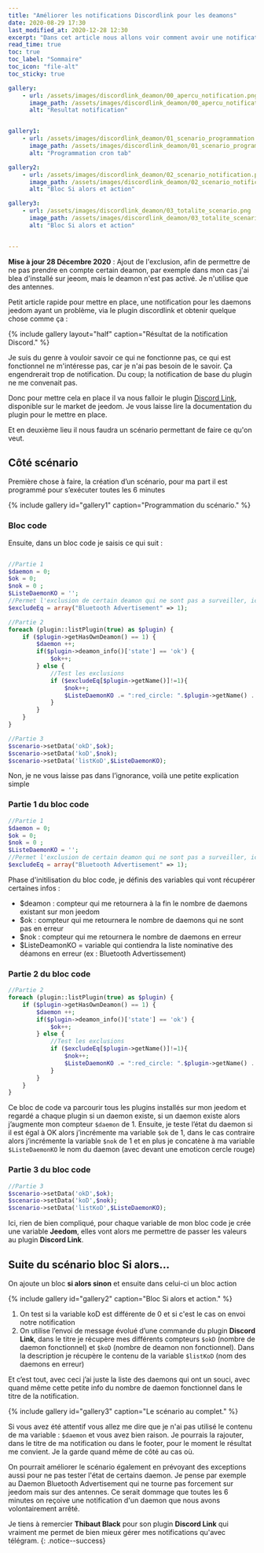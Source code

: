 ```yaml
---
title: "Améliorer les notifications Discordlink pour les deamons"
date: 2020-08-29 17:30
last_modified_at: 2020-12-28 12:30
excerpt: "Dans cet article nous allons voir comment avoir une notification des deamons arrêté dans jeedom sur discord"
read_time: true
toc: true
toc_label: "Sommaire"
toc_icon: "file-alt"
toc_sticky: true

gallery:
    - url: /assets/images/discordlink_deamon/00_apercu_notification.png
      image_path: /assets/images/discordlink_deamon/00_apercu_notification.png
      alt: "Resultat notification"


gallery1:
    - url: /assets/images/discordlink_deamon/01_scenario_programmation.png
      image_path: /assets/images/discordlink_deamon/01_scenario_programmation.png
      alt: "Programmation cron tab"

gallery2:
    - url: /assets/images/discordlink_deamon/02_scenario_notification.png
      image_path: /assets/images/discordlink_deamon/02_scenario_notification.png
      alt: "Bloc Si alors et action"

gallery3:
    - url: /assets/images/discordlink_deamon/03_totalite_scenario.png
      image_path: /assets/images/discordlink_deamon/03_totalite_scenario.png
      alt: "Bloc Si alors et action"


---
```

**Mise à jour 28 Décembre 2020** : Ajout de l'exclusion, afin de permettre de ne pas prendre en compte certain deamon, par exemple dans mon cas j'ai blea d'installé sur jeeom, mais le deamon n'est pas activé. Je n'utilise que des antennes.

Petit article rapide pour mettre en place, une notification pour les daemons jeedom ayant un problème, via le plugin discordlink et obtenir quelque chose comme ça :

{% include gallery layout="half" caption="Résultat de la notification Discord." %}

Je suis du genre à vouloir savoir ce qui ne fonctionne pas, ce qui est fonctionnel ne m'intéresse pas, car je n'ai pas besoin de le savoir. Ça engendrerait trop de notification. Du coup; la notification de base du plugin ne me convenait pas.

Donc pour mettre cela en place il va nous falloir le plugin [Discord Link](https://market.jeedom.com/index.php?v=d&p=market_display&id=3938), disponible sur le market de jeedom. Je vous laisse lire la documentation du plugin pour le mettre en place.

Et en deuxième lieu il nous faudra un scénario permettant de faire ce qu'on veut.

## Côté scénario

Première chose à faire, la création d’un scénario, pour ma part il est programmé pour s’exécuter toutes les 6 minutes

{% include gallery id="gallery1" caption="Programmation du scénario." %}



### Bloc code
Ensuite, dans un bloc code je saisis ce qui suit  :

```php

//Partie 1
$daemon = 0;
$ok = 0;
$nok = 0 ;
$ListeDaemonKO = '';
//Permet l'exclusion de certain deamon qui ne sont pas a surveiller, ici dans l'exemple Blea qui ne tournerais pas sur jeedom mais sur des antennes
$excludeEq = array("Bluetooth Advertisement" => 1);

//Partie 2
foreach (plugin::listPlugin(true) as $plugin) {
	if ($plugin->getHasOwnDeamon() == 1) {
		$daemon ++;
		if($plugin->deamon_info()['state'] == 'ok') {
			$ok++;
		} else {
			//Test les exclusions
			if ($excludeEq[$plugin->getName()]!=1){
				$nok++;
				$ListeDaemonKO .= ":red_circle: ".$plugin->getName() . "\n";
			}
		}
	}
}

//Partie 3
$scenario->setData('okD',$ok);
$scenario->setData('koD',$nok);
$scenario->setData('listKoD',$ListeDaemonKO);
```

Non, je ne vous laisse pas dans l’ignorance, voilà une petite explication simple

### Partie 1 du bloc code

```php
//Partie 1
$daemon = 0;
$ok = 0;
$nok = 0 ;
$ListeDaemonKO = '';
//Permet l'exclusion de certain deamon qui ne sont pas a surveiller, ici dans l'exemple Blea qui ne tournerais pas sur jeedom mais sur des antennes
$excludeEq = array("Bluetooth Advertisement" => 1);
```

Phase d'initilisation du bloc code, je définis des variables qui vont récupérer certaines infos :

* $deamon : compteur qui me retournera à la fin le nombre de daemons existant sur mon jeedom
* $ok : compteur qui me retournera le nombre de daemons qui ne sont pas en erreur
* $nok : compteur qui me retournera le nombre de daemons en erreur
* $ListeDeamonKO = variable qui contiendra la liste nominative des déamons en erreur (ex : Bluetooth Advertissement)

### Partie 2 du bloc code

```php
//Partie 2
foreach (plugin::listPlugin(true) as $plugin) {
	if ($plugin->getHasOwnDeamon() == 1) {
		$daemon ++;
		if($plugin->deamon_info()['state'] == 'ok') {
			$ok++;
		} else {
			//Test les exclusions
			if ($excludeEq[$plugin->getName()]!=1){
				$nok++;
				$ListeDaemonKO .= ":red_circle: ".$plugin->getName() . "\n";
			}
		}
	}
}
```

Ce bloc de code va parcourir tous les plugins installés sur mon jeedom et regardé a chaque plugin si un daemon existe, si un daemon existe alors j’augmente mon compteur `$daemon` de 1. Ensuite, je teste l’état du daemon si il est égal à OK alors j’incrémente ma variable `$ok` de 1, dans le cas contraire alors j’incrémente la variable `$nok` de 1 et en plus je concatène à ma variable `$ListeDaemonKO` le nom du daemon (avec devant une emoticon cercle rouge) 

### Partie 3 du bloc code

```php
//Partie 3
$scenario->setData('okD',$ok);
$scenario->setData('koD',$nok);
$scenario->setData('listKoD',$ListeDaemonKO);
```

Ici, rien de bien compliqué, pour chaque variable de mon bloc code je crée une variable **Jeedom**, elles vont alors me permettre de passer les valeurs au plugin **Discord Link**.

## Suite du scénario bloc Si alors...

On ajoute un bloc **si alors sinon** et ensuite dans celui-ci un bloc action

{% include gallery id="gallery2" caption="Bloc Si alors et action." %}

1. On test si la variable koD est différente de 0 et si c'est le cas on envoi notre notification
2. On utilise l’envoi de message évolué d’une commande du plugin **Discord Link**, dans le titre je récupère mes différents compteurs `$okD` (nombre de daemon fonctionnel) et `$koD` (nombre de deamon non fonctionnel). Dans la description je récupère le contenu de la variable `$listKoD` (nom des daemons en erreur)

Et c’est tout, avec ceci j’ai juste la liste des daemons qui ont un souci, avec quand même cette petite info du nombre de daemon fonctionnel dans le titre de la notification.

{% include gallery id="gallery3" caption="Le scénario au complet." %}

Si vous avez été attentif vous allez me dire que je n'ai pas utilisé le contenu de ma variable : `$daemon` et vous avez bien raison. Je pourrais la rajouter, dans le titre de ma notification ou dans le footer, pour le moment le résultat me convient. Je la garde quand même de côté au cas où.


On pourrait améliorer le scénario également en prévoyant des exceptions aussi pour ne pas tester l'état de certains daemon. Je pense par exemple au Daemon Bluetooth Advertisement qui ne tourne pas forcement sur jeedom mais sur des antennes. Ce serait dommage que toutes les 6 minutes on reçoive une notification d'un daemon que nous avons volontairement arrêté.



Je tiens à remercier **Thibaut Black** pour son plugin **Discord Link** qui vraiment me permet de bien mieux gérer mes notifications qu'avec télégram.
{: .notice--success}